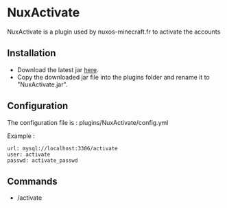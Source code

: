 NuxActivate
===========

NuxActivate is a plugin used by nuxos-minecraft.fr to activate the accounts


Installation
------------

* Download the latest jar [here](https://github.com/N4th4/NuxActivate/downloads).
* Copy the downloaded jar file into the plugins folder and rename it to "NuxActivate.jar".

Configuration
-------------

The configuration file is : plugins/NuxActivate/config.yml

Example :

    url: mysql://localhost:3306/activate
    user: activate
    passwd: activate_passwd

Commands
--------

* /activate
